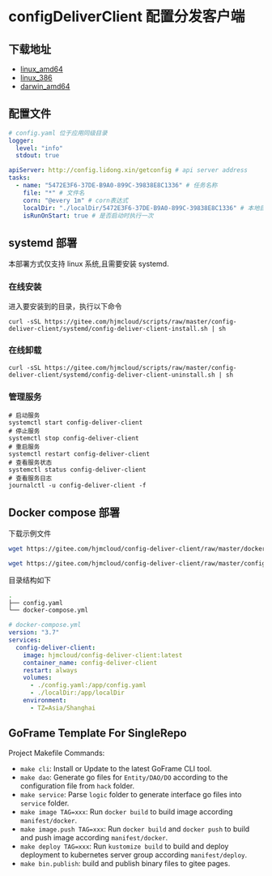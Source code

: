 # configDeliverClient 配置分发客户端

## 下载地址

- [linux_amd64](http://hjmcloud.gitee.io/config-deliver-client-release/linux_amd64/config-deliver-client)
- [linux_386](http://hjmcloud.gitee.io/config-deliver-client-release/linux_386/config-deliver-client)
- [darwin_amd64](http://hjmcloud.gitee.io/config-deliver-client-release/darwin_amd64/config-deliver-client)

## 配置文件

```yaml
# config.yaml 位于应用同级目录
logger:
  level: "info"
  stdout: true

apiServer: http://config.lidong.xin/getconfig # api server address
tasks:
  - name: "5472E3F6-37DE-B9A0-899C-39838E8C1336" # 任务名称
    file: "*" # 文件名
    corn: "@every 1m" # corn表达式
    localDir: "./localDir/5472E3F6-37DE-B9A0-899C-39838E8C1336" # 本地目录
    isRunOnStart: true # 是否启动时执行一次
```

## systemd 部署

本部署方式仅支持 linux 系统,且需要安装 systemd.

### 在线安装

进入要安装到的目录，执行以下命令

```shell
curl -sSL https://gitee.com/hjmcloud/scripts/raw/master/config-deliver-client/systemd/config-deliver-client-install.sh | sh
```

### 在线卸载

```shell
curl -sSL https://gitee.com/hjmcloud/scripts/raw/master/config-deliver-client/systemd/config-deliver-client-uninstall.sh | sh
```

### 管理服务

```shell
# 启动服务
systemctl start config-deliver-client
# 停止服务
systemctl stop config-deliver-client
# 重启服务
systemctl restart config-deliver-client
# 查看服务状态
systemctl status config-deliver-client
# 查看服务日志
journalctl -u config-deliver-client -f
```

## Docker compose 部署

下载示例文件

```bash
wget https://gitee.com/hjmcloud/config-deliver-client/raw/master/docker-compose.yml -O docker-compose.yml

wget https://gitee.com/hjmcloud/config-deliver-client/raw/master/config.yaml -O config.yaml
```

目录结构如下

```bash
.
├── config.yaml
└── docker-compose.yml
```

```yaml
# docker-compose.yml
version: "3.7"
services:
  config-deliver-client:
    image: hjmcloud/config-deliver-client:latest
    container_name: config-deliver-client
    restart: always
    volumes:
      - ./config.yaml:/app/config.yaml
      - ./localDir:/app/localDir
    environment:
      - TZ=Asia/Shanghai
```

## GoFrame Template For SingleRepo

Project Makefile Commands:

- `make cli`: Install or Update to the latest GoFrame CLI tool.
- `make dao`: Generate go files for `Entity/DAO/DO` according to the configuration file from `hack` folder.
- `make service`: Parse `logic` folder to generate interface go files into `service` folder.
- `make image TAG=xxx`: Run `docker build` to build image according `manifest/docker`.
- `make image.push TAG=xxx`: Run `docker build` and `docker push` to build and push image according `manifest/docker`.
- `make deploy TAG=xxx`: Run `kustomize build` to build and deploy deployment to kubernetes server group according `manifest/deploy`.
- `make bin.publish`: build and publish binary files to gitee pages.
